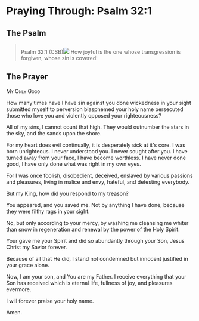 # Praying Through: Psalm 32:1

## The Psalm

>Psalm 32:1 (CSB)<img class="intro-right" style="margin-top:10px" src="/images/art-paris-psalter.jpg">   How joyful is the one whose transgression is forgiven, whose sin is covered!

## The Prayer

<div style="font-variant: small-caps;">My Only Good</div>


How many times have I have sin against you
   done wickedness in your sight
   submitted myself to perversion
   blasphemed your holy name
   persecuted those who love you
   and violently opposed your righteousness?
 
All of my sins,
   I cannot count that high.
   They would outnumber the stars in the sky,
   and the sands upon the shore.
 
For my heart does evil continually,
   it is desperately sick at it's core.
   I was born unrighteous.
   I never understood you.
   I never sought after you.
   I have turned away from your face,
   I have become worthless.
   I have never done good,
   I have only done what was right in my own eyes.
 
For I was once foolish, 
   disobedient, 
   deceived, 
   enslaved by various passions and pleasures, 
   living in malice and envy, 
   hateful, 
   and detesting everybody.
 
But my King,
   how did you respond to my treason?
 
You appeared,
   and you saved me.
   Not by anything I have done,
   because they were filthy rags in your sight.

No, but only according to your mercy,
   by washing me
   cleansing me whiter than snow
   in regeneration and renewal
   by the power of the Holy Spirit.
 
Your gave me your Spirit
   and did so abundantly
   through your Son, Jesus Christ
   my Savior forever.
 
Because of all that He did,
    I stand not condemned
    but innocent
    justified in your grace alone.
  
Now, I am your son,
   and You are my Father.
   I receive everything that your Son has received
   which is eternal life,
   fullness of joy,
   and pleasures evermore.
 
I will forever praise your holy name.

Amen.
